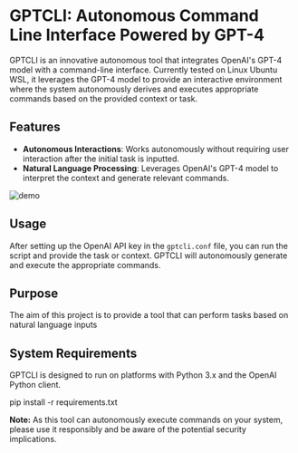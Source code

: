 # GPTCLI: Autonomous Command Line Interface Powered by GPT-4

GPTCLI is an innovative autonomous tool that integrates OpenAI's GPT-4 model with a command-line interface. Currently tested on Linux Ubuntu WSL, it leverages the GPT-4 model to provide an interactive environment where the system autonomously derives and executes appropriate commands based on the provided context or task.

## Features

- **Autonomous Interactions**: Works autonomously without requiring user interaction after the initial task is inputted.
- **Natural Language Processing**: Leverages OpenAI's GPT-4 model to interpret the context and generate relevant commands.
  
![demo](https://github.com/eirikgrindevoll/gptcli/assets/43350451/16191413-da81-4609-b8f3-de0fc76bc2df)

## Usage

After setting up the OpenAI API key in the `gptcli.conf` file, you can run the script and provide the task or context. GPTCLI will autonomously generate and execute the appropriate commands. 

## Purpose

The aim of this project is to provide a tool that can perform tasks based on natural language inputs


## System Requirements

GPTCLI is designed to run on platforms with Python 3.x and the OpenAI Python client. 

pip install -r requirements.txt

**Note:** As this tool can autonomously execute commands on your system, please use it responsibly and be aware of the potential security implications.
